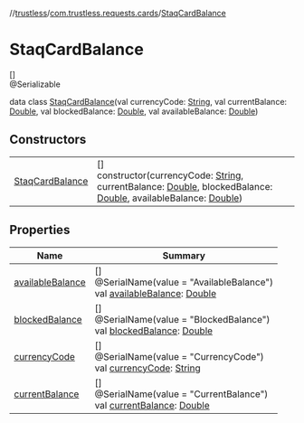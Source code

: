 //[trustless](../../../index.md)/[com.trustless.requests.cards](../index.md)/[StaqCardBalance](index.md)

# StaqCardBalance

[]\
@Serializable

data class [StaqCardBalance](index.md)(val currencyCode: [String](https://kotlinlang.org/api/latest/jvm/stdlib/kotlin/-string/index.html), val currentBalance: [Double](https://kotlinlang.org/api/latest/jvm/stdlib/kotlin/-double/index.html), val blockedBalance: [Double](https://kotlinlang.org/api/latest/jvm/stdlib/kotlin/-double/index.html), val availableBalance: [Double](https://kotlinlang.org/api/latest/jvm/stdlib/kotlin/-double/index.html))

## Constructors

| | |
|---|---|
| [StaqCardBalance](-staq-card-balance.md) | []<br>constructor(currencyCode: [String](https://kotlinlang.org/api/latest/jvm/stdlib/kotlin/-string/index.html), currentBalance: [Double](https://kotlinlang.org/api/latest/jvm/stdlib/kotlin/-double/index.html), blockedBalance: [Double](https://kotlinlang.org/api/latest/jvm/stdlib/kotlin/-double/index.html), availableBalance: [Double](https://kotlinlang.org/api/latest/jvm/stdlib/kotlin/-double/index.html)) |

## Properties

| Name | Summary |
|---|---|
| [availableBalance](available-balance.md) | []<br>@SerialName(value = &quot;AvailableBalance&quot;)<br>val [availableBalance](available-balance.md): [Double](https://kotlinlang.org/api/latest/jvm/stdlib/kotlin/-double/index.html) |
| [blockedBalance](blocked-balance.md) | []<br>@SerialName(value = &quot;BlockedBalance&quot;)<br>val [blockedBalance](blocked-balance.md): [Double](https://kotlinlang.org/api/latest/jvm/stdlib/kotlin/-double/index.html) |
| [currencyCode](currency-code.md) | []<br>@SerialName(value = &quot;CurrencyCode&quot;)<br>val [currencyCode](currency-code.md): [String](https://kotlinlang.org/api/latest/jvm/stdlib/kotlin/-string/index.html) |
| [currentBalance](current-balance.md) | []<br>@SerialName(value = &quot;CurrentBalance&quot;)<br>val [currentBalance](current-balance.md): [Double](https://kotlinlang.org/api/latest/jvm/stdlib/kotlin/-double/index.html) |
